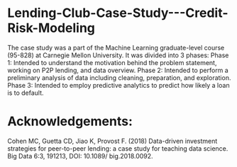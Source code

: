 # Lending-Club-Case-Study---Credit-Risk-Modeling
The case study was a part of the Machine Learning graduate-level course (95-828) at Carnegie Mellon University. It was divided into 3 phases:
Phase 1: Intended to understand the motivation behind the problem statement, working on P2P lending, and data overview.
Phase 2: Intended to perform a preliminary analysis of data including cleaning, preparation, and exploration. 
Phase 3: Intended to employ predictive analytics to predict how likely a loan is to default.


# Acknowledgements:
Cohen MC, Guetta CD, Jiao K, Provost F. (2018) Data-driven investment strategies for peer-to-peer lending: a case study for teaching data science. Big Data 6:3, 191213, DOI: 10.1089/ big.2018.0092.

